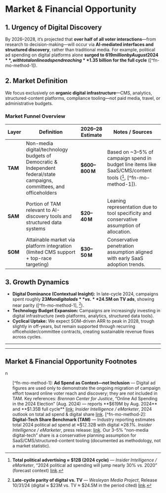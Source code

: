 # Market & Financial Opportunity

## 1. Urgency of Digital Discovery
By 2026–2028, it’s projected that **over half of all voter interactions**—from research to decision-making—will occur via **AI-mediated interfaces and structured discovery**, rather than traditional media. For example, political ad spending on digital platforms alone **surged to $619 million by August 2024**, with total online ad spend reaching **$1.35 billion for the full cycle** ([^fn-mo-method-1]).

## 2. Market Definition
We focus exclusively on **organic digital infrastructure**—CMS, analytics, structured-content platforms, compliance tooling—not paid media, travel, or administrative budgets.

### Market Funnel Overview

| Layer | Definition | 2026–28 Estimate | Notes / Sources |
|-------|-------------|------------------|------------------|
| **TAM** | Non-media digital/technology budgets of Democratic & Independent federal/state campaigns, committees, and officeholders | **$600–800 M** | Based on ~3–5% of campaign spend in budget line items like SaaS/CMS/content tools ([^fn-mo-total-political-12b-2024], [^fn-mo-method-1]). |
| **SAM** | Portion of TAM relevant to AI-discovery tools and structured data systems | **$20–40 M** | Leaning representation due to tool specificity and conservative assumption of allocation. |
| **SOM** | Attainable market via platform integration (limited CMS support + top-race targeting) | **$30–50 M** | Conservative penetration assumption aligned with early SaaS adoption trends. |

## 3. Growth Dynamics
- **Digital Dominance (Contextual Insight):** In late-cycle 2024, campaigns spent roughly **$23M on digital ads** vs. **$24.5M on TV ads**, showing near parity ([^fn-mo-method-1], [^fn-mo-digital-tv-parity]).  
- **Technology Budget Expansion:** Campaigns are increasingly investing in digital infrastructure (web platforms, analytics, structured data tools).  
- **Cyclical Uptake:** We expect SOM-driven ARR to peak in 2028, trough slightly in off-years, but remain supported through recurring officeholder/committee contracts, creating sustainable revenue flows across cycles.

---


---

<h2 id="market-opportunity-footnotes">Market & Financial Opportunity Footnotes</h2>n
<ol>
[^fn-mo-method-1]: <strong>Ad Spend as Context—not Inclusion</strong> — Digital ad figures are used only to demonstrate the ongoing migration of campaign effort toward online voter reach and discovery; they are <em>not</em> included in TAM. Key references: <em>Brennan Center for Justice</em>, “Online Ad Spending in the 2024 Election” (Aug. 2024) — reports **$619M by Aug. 2024** and **$1.35B full cycle** <a href="https://www.brennancenter.org/our-work/analysis-opinion/online-ad-spending-2024-election-topped-135-billion">link</a>; <em>Insider Intelligence / eMarketer</em>, 2024 outlook on total ad spend & digital share <a href="https://www.emarketer.com/press-releases/2024-political-ad-spending-will-jump-nearly-30-vs-2020">link</a>.
[^fn-mo-method-2]: <strong>Digital-Tech Share Benchmark (TAM)</strong> — Industry reporting estimates total 2024 political ad spend at ≈$12.32B with digital ≈28.1%. <em>Insider Intelligence / eMarketer</em>, press release: <a href="https://www.emarketer.com/press-releases/2024-political-ad-spending-will-jump-nearly-30-vs-2020">link</a>. Our 3–5% “non-media digital-tech” share is a conservative planning assumption for SaaS/CMS/structured-content tooling (documented as methodology, not a market statistic).

[^fn-mo-method-3]: <strong>Proportional Allocation (SAM)</strong> — Derived from TAM by limiting to structured data / AI-discovery tools; constrained by adoption readiness.

[^fn-mo-method-4]: <strong>SOM Penetration</strong> — Based on early SaaS adoption timelines and limited CMS integration, yielding ~$30–50M attainable market.

[^fn-mo-digital-tv-parity]: <strong>Late-cycle parity of digital vs. TV</strong> — <em>Wesleyan Media Project</em>, Release 10/31/24 (digital ≈ $23M vs. TV ≈ $24.5M in the period cited) <a href="https://mediaproject.wesleyan.edu/releases-103124/">link</a>.

[^fn-mo-total-political-12b-2024]: <strong>Total political advertising ≈ $12B (2024 cycle)</strong> — <em>Insider Intelligence / eMarketer</em>, “2024 political ad spending will jump nearly 30% vs. 2020” (forecast context) <a href="https://www.emarketer.com/press-releases/2024-political-ad-spending-will-jump-nearly-30-vs-2020">link</a>.

[^fn-mo-digital-share-28pct]: <strong>Digital share ≈ ~28%</strong> — <em>Insider Intelligence / eMarketer</em> 2024 forecast materials; see press release above <a href="https://www.emarketer.com/press-releases/2024-political-ad-spending-will-jump-nearly-30-vs-2020">link</a>.
</ol>
